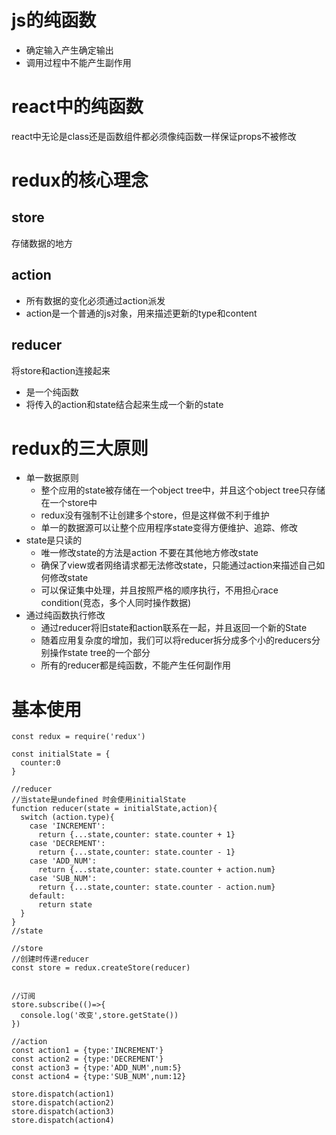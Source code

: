 # js的纯函数

- 确定输入产生确定输出
- 调用过程中不能产生副作用

# react中的纯函数

react中无论是class还是函数组件都必须像纯函数一样保证props不被修改

# redux的核心理念

## store

存储数据的地方

## action

- 所有数据的变化必须通过action派发
- action是一个普通的js对象，用来描述更新的type和content



## reducer

将store和action连接起来

- 是一个纯函数
- 将传入的action和state结合起来生成一个新的state

# redux的三大原则

- 单一数据原则
  - 整个应用的state被存储在一个object tree中，并且这个object tree只存储在一个store中
  - redux没有强制不让创建多个store，但是这样做不利于维护
  - 单一的数据源可以让整个应用程序state变得方便维护、追踪、修改
- state是只读的
  - 唯一修改state的方法是action 不要在其他地方修改state
  - 确保了view或者网络请求都无法修改state，只能通过action来描述自己如何修改state
  - 可以保证集中处理，并且按照严格的顺序执行，不用担心race condition(竞态，多个人同时操作数据)
- 通过纯函数执行修改
  - 通过reducer将旧state和action联系在一起，并且返回一个新的State
  - 随着应用复杂度的增加，我们可以将reducer拆分成多个小的reducers分别操作state tree的一个部分
  - 所有的reducer都是纯函数，不能产生任何副作用

# 基本使用

```react
const redux = require('redux')

const initialState = {
  counter:0
}

//reducer
//当state是undefined 时会使用initialState
function reducer(state = initialState,action){
  switch (action.type){
    case 'INCREMENT':
      return {...state,counter: state.counter + 1}
    case 'DECREMENT':
      return {...state,counter: state.counter - 1}
    case 'ADD_NUM':
      return {...state,counter: state.counter + action.num}
    case 'SUB_NUM':
      return {...state,counter: state.counter - action.num}
    default:
      return state
  }
}
//state

//store
//创建时传递reducer
const store = redux.createStore(reducer)


//订阅
store.subscribe(()=>{
  console.log('改变',store.getState())
})

//action
const action1 = {type:'INCREMENT'}
const action2 = {type:'DECREMENT'}
const action3 = {type:'ADD_NUM',num:5}
const action4 = {type:'SUB_NUM',num:12}

store.dispatch(action1)
store.dispatch(action2)
store.dispatch(action3)
store.dispatch(action4)

```

